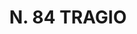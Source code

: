 ---
title: "N. 84 TRAGIO"
plant-name: "N. 84"
plant-number: "084"
plant-xml: "/assets/xml/plant084.xml"
plant-img1: "/assets/img/plant084_verso.jpg"
plant-img2: "/assets/img/plant084.jpg"
plant-title: "N. 84 TRAGIO"
plant-taxon-link: ""
plant-taxon-link: ""
layout: single-xml
---